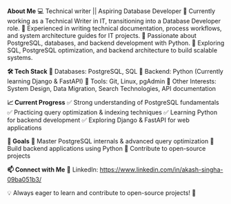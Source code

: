 **About Me**
💻 Technical writer || Aspiring Database Developer 
🔹 Currently working as a Technical Writer in IT, transitioning into a Database Developer role.
🔹 Experienced in writing technical documentation, process workflows, and system architecture guides for IT projects.
🔹 Passionate about PostgreSQL, databases, and backend development with Python.
🔹 Exploring SQL, PostgreSQL optimization, and backend architecture to build scalable systems.

**🛠️ Tech Stack**
🔹 Databases: PostgreSQL, SQL
🔹 Backend: Python (Currently learning Django & FastAPI)
🔹 Tools: Git, Linux, pgAdmin
🔹 Other Interests: System Design, Data Migration, Search Technologies, API documentation

**📈 Current Progress**
✅ Strong understanding of PostgreSQL fundamentals
✅ Practicing query optimization & indexing techniques
✅ Learning Python for backend development
✅ Exploring Django & FastAPI for web applications

**🎯 Goals**
🔹 Master PostgreSQL internals & advanced query optimization
🔹 Build backend applications using Python
🔹 Contribute to open-source projects

**📫 Connect with Me**
🔹 LinkedIn: https://www.linkedin.com/in/akash-singha-09ba051b3/

💡 Always eager to learn and contribute to open-source projects! 🚀


<!---
Singha-Akash/Singha-Akash is a ✨ special ✨ repository because its `README.md` (this file) appears on your GitHub profile.
You can click the Preview link to take a look at your changes.
--->
